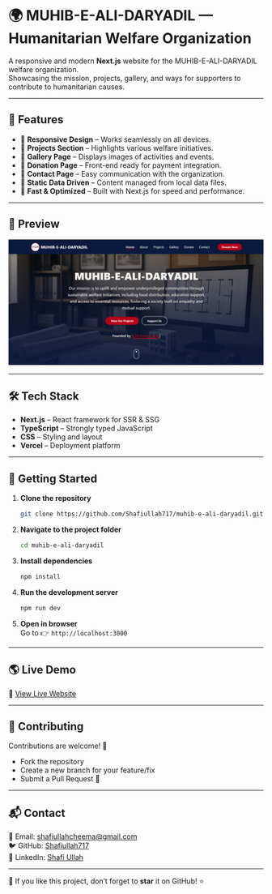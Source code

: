 # 🌍 MUHIB-E-ALI-DARYADIL — Humanitarian Welfare Organization

A responsive and modern **Next.js** website for the MUHIB-E-ALI-DARYADIL welfare organization.  
Showcasing the mission, projects, gallery, and ways for supporters to contribute to humanitarian causes.

---

## 🌟 Features

- 🔹 **Responsive Design** – Works seamlessly on all devices.
- 🔹 **Projects Section** – Highlights various welfare initiatives.
- 🔹 **Gallery Page** – Displays images of activities and events.
- 🔹 **Donation Page** – Front-end ready for payment integration.
- 🔹 **Contact Page** – Easy communication with the organization.
- 🔹 **Static Data Driven** – Content managed from local data files.
- 🔹 **Fast & Optimized** – Built with Next.js for speed and performance.

---

## 📸 Preview

![MUHIB-E-ALI-DARYADIL Website Preview](public/preview_img.png)

---

## 🛠️ Tech Stack

- **Next.js** – React framework for SSR & SSG
- **TypeScript** – Strongly typed JavaScript
- **CSS** – Styling and layout
- **Vercel** – Deployment platform

---

## 🚀 Getting Started

1. **Clone the repository**
   ```sh
   git clone https://github.com/Shafiullah717/muhib-e-ali-daryadil.git
   ```
2. **Navigate to the project folder**
   ```sh
   cd muhib-e-ali-daryadil
   ```
3. **Install dependencies**
   ```sh
   npm install
   ```
4. **Run the development server**
   ```sh
   npm run dev
   ```
5. **Open in browser**  
   Go to 👉 `http://localhost:3000`

---

## 🌎 Live Demo

🔗 [View Live Website](https://muhib-e-ali-daryadil.vercel.app/)

---

## 🎯 Contributing

Contributions are welcome! 🎉  
- Fork the repository  
- Create a new branch for your feature/fix  
- Submit a Pull Request 🚀

---

## 📬 Contact

📧 Email: shafiullahcheema@gmail.com  
🐦 GitHub: [Shafiullah717](https://github.com/Shafiullah717)  
💼 LinkedIn: [Shafi Ullah](https://www.linkedin.com/in/shafi-ullah-086b83284/)  

---

💙 If you like this project, don’t forget to **star** it on GitHub! ⭐
